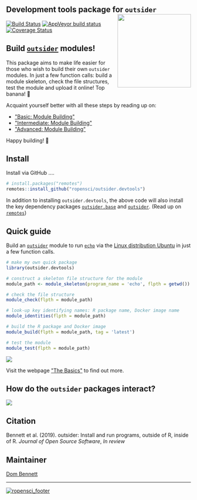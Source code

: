 
Development tools package for `outsider` <img src="https://raw.githubusercontent.com/ropensci/outsider.devtools/master/other/logo_devtools.png" height="200" align="right"/>
----

[![Build Status](https://travis-ci.org/ropensci/outsider.devtools.svg?branch=master)](https://travis-ci.org/ropensci/outsider.base) [![AppVeyor build status](https://ci.appveyor.com/api/projects/status/github/ropensci/outsider.devtools?branch=master&svg=true)](https://ci.appveyor.com/project/DomBennett/outsider-devtools) [![Coverage Status](https://coveralls.io/repos/github/ropensci/outsider.devtools/badge.svg?branch=master)](https://coveralls.io/github/ropensci/outsider.devtools?branch=master)

## Build [`outsider`](https://github.com/ropensci/outsider#readme) modules!

This package aims to make life easier for  those who wish to build their own
`outsider` modules. In just a few function calls: build a module skeleton,
check the file structures, test the module and upload it online!
Top banana! :banana:

Acquaint yourself better with all these steps by reading up on:

* ["Basic: Module Building"](https://docs.ropensci.org/outsider.devtools/articles/basic.html)
* ["Intermediate: Module Building"](https://docs.ropensci.org/outsider.devtools/articles/intermediate.html)
* ["Advanced: Module Building"](https://docs.ropensci.org/outsider.devtools/articles/advanced.html)

Happy building! :wrench:

## Install

Install via GitHub ....

```r
# install.packages("remotes")
remotes::install_github("ropensci/outsider.devtools")
```

In addition to installing `outsider.devtools`, the above code will also install
the key dependency packages
[`outsider.base`](https://github.com/ropensci/outsider.base#readme) and 
[`outsider`](https://github.com/ropensci/outsider#readme). (Read up on
[`remotes`](https://github.com/r-lib/remotes))

## Quick guide

Build an [`outsider`](https://github.com/ropensci/outsider#readme) module to run [`echo`](https://en.wikipedia.org/wiki/Echo_(command)) via the [Linux distribution Ubuntu](https://en.wikipedia.org/wiki/Ubuntu) in just a few function calls.

```r
# make my own quick package
library(outsider.devtools)

# construct a skeleton file structure for the module
module_path <- module_skeleton(program_name = 'echo', flpth = getwd())

# check the file structure
module_check(flpth = module_path)

# look-up key identifying names: R package name, Docker image name
module_identities(flpth = module_path)

# build the R package and Docker image
module_build(flpth = module_path, tag = 'latest')

# test the module
module_test(flpth = module_path)
```

![](https://raw.githubusercontent.com/ropensci/outsider.devtools/master/other/build_example.gif)

Visit the webpage ["The Basics"](https://docs.ropensci.org/outsider.devtools/articles/basic.html) to find out more.

## How do the `outsider` packages interact?

![](https://raw.githubusercontent.com/ropensci/outsider.devtools/master/other/package_structures.png)

## Citation

Bennett et al. (2019). outsider: Install and run programs, outside of R, inside of R.
*Journal of Open Source Software*, *In review*

## Maintainer

[Dom Bennett](https://github.com/dombennett/)

---

[![ropensci_footer](https://ropensci.org/public_images/ropensci_footer.png)](https://ropensci.org)
